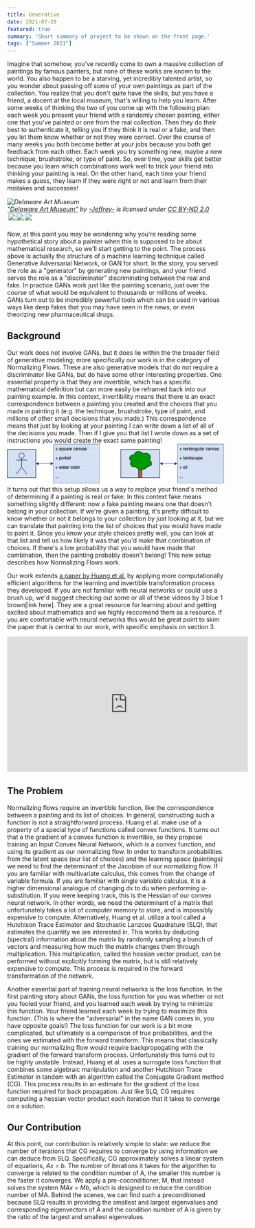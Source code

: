 ```yaml
---
title: Generative
date: 2021-07-28
featured: true
summary: 'Short summary of project to be shown on the front page.'
tags: ["Summer 2021"]
---
```



Imagine that somehow, you've recently come to own a massive collection of paintings by famous painters, but none of these works are known to the world. You also happen to be a starving, yet incredibly talented artist, so you wonder about passing off some of your own paintings as part of the collection. You realize that you don't quite have the skills, but you have a friend, a docent at the local museum, that's willing to help you learn. After some weeks of thinking the two of you come up with the following plan: each week you present your friend with a randomly chosen painting, either one that you've painted or one from the real collection. Then they do their best to authenticate it, telling you if they think it is real or a fake, and then you let them know whether or not they were correct. Over the course of many weeks you both become better at your jobs because you both get feedback from each other. Each week you try something new, maybe a new technique, brushstroke, or type of paint. So, over time, your skills get better because you learn which combinations work well to trick your friend into thinking your painting is real. On the other hand, each time your friend makes a guess, they learn if they were right or not and learn from their mistakes and successes! 
<p style="font-size: 0.9rem;font-style: italic;"><img style="display: block;" src="https://live.staticflickr.com/7184/6972527877_a36f6004b8_b.jpg" alt="Delaware Art Museum"><a href="https://www.flickr.com/photos/37848681@N05/6972527877">"Delaware Art Museum"</a><span> by <a href="https://www.flickr.com/photos/37848681@N05">-Jeffrey-</a></span> is licensed under <a href="https://creativecommons.org/licenses/by-nd/2.0/?ref=ccsearch&atype=html" style="margin-right: 5px;">CC BY-ND 2.0</a><a href="https://creativecommons.org/licenses/by-nd/2.0/?ref=ccsearch&atype=html" target="_blank" rel="noopener noreferrer" style="display: inline-block;white-space: none;margin-top: 2px;margin-left: 3px;height: 22px !important;"><img style="height: inherit;margin-right: 3px;display: inline-block;" src="https://search.creativecommons.org/static/img/cc_icon.svg?image_id=0519370b-5525-4215-8237-f933db790ce2" /><img style="height: inherit;margin-right: 3px;display: inline-block;" src="https://search.creativecommons.org/static/img/cc-by_icon.svg" /><img style="height: inherit;margin-right: 3px;display: inline-block;" src="https://search.creativecommons.org/static/img/cc-nd_icon.svg" /></a></p>

Now, at this point you may be wondering why you're reading some hypothetical story about a painter when this is supposed to be about mathematical research, so we'll start getting to the point. The process above is actually the structure of a machine learning technique called Generative Adversarial Network, or GAN for short. In the story, you served the role as a "generator" by generating new paintings, and your friend serves the role as a "discriminator" discriminating between the real and fake. In practice GANs work just like the painting scenario, just over the course of what would be equivalent to thousands or millions of weeks. GANs turn out to be incredibly powerful tools which can be used in various ways like deep fakes that you may have seen in the news, or even theorizing new pharmaceutical drugs. 

<h2>Background</h2>

Our work does not involve GANs, but it does lie within the the broader field of generative modeling; more specifically our work is in the category of Normalizing Flows. These are also generative models that do not require a discriminator like GANs, but do have some other interesting properties. One essential property is that they are invertible, which has a specific mathematical definition but can more easily be reframed back into our painting example. In this context, invertibility means that there is an exact correspondence between a painting you created and the choices that you made in painting it (e.g. the technique, brushstroke, type of paint, and millions of other small decisions that you made.) This correspondence means that just by looking at your painting I can write down a list of all of the decisions you made. Then if I give you that list I wrote down as a set of instructions you would create the exact same painting! 
![mainImage](img/painting_to_list.png "Paintings and List of Instructions ")
It turns out that this setup allows us a way to replace your friend's method of determining if a painting is real or fake. In this context fake means something slightly different: now a fake painting means one that doesn't belong in your collection. If we're given a painting, it's pretty difficult to know whether or not it belongs to your collection by just looking at it, but we can translate that painting into the list of choices that you would have made to paint it. Since you know your style choices pretty well, you can look at that list and tell us how likely it was that you'd make that combination of choices. If there's a low probability that you would have made that combination, then the painting probably doesn't belong! This new setup describes how Normalizing Flows work. 

Our work extends [a paper by Huang et al.](https://arxiv.org/abs/2012.05942) by applying more computationally efficient algorithms for the learning and invertible transformation process they developed. If you are not familiar with neural networks or could use a brush up, we'd suggest checking out some or all of these videos by 3 blue 1 brown[link here]. They are a great resource for learning about and getting excited about mathematics and we highly reccomend them as a resource. If you are comfortable with neural networks this would be great point to skim the paper that is central to our work, with specific emphasis on section 3. 
<iframe width="560" height="315" src="https://www.youtube.com/embed/videoseries?list=PLZHQObOWTQDNU6R1_67000Dx_ZCJB-3pi" title="YouTube video player" frameborder="0" allow="accelerometer; autoplay; clipboard-write; encrypted-media; gyroscope; picture-in-picture" allowfullscreen></iframe>

<h2>The Problem</h2>

Normalizing flows require an invertible function, like the correspondence between a painting and its list of choices. In general, constructing such a function is not a straightforward process. Huang et al. make use of a property of a special type of functions called convex functions. It turns out that a the gradient of a convex function is invertible, so they propose training an Input Convex Neural Network, which is a convex function, and using its gradient as our normalizing flow. In order to transform probabilities from the latent space (our list of choices) and the learning space (paintings) we need to find the determinant of the Jacobian of our normalizing flow. If you are familiar with multivariate calculus, this comes from the change of variable formula. If you are familiar with single variable calculus, it is a higher dimensional analogue of changing dx to du when performing u-substitution. If you were keeping track, this is the Hessian of our convex neural network. In other words, we need the determinant of a matrix that unfortunately takes a lot of computer memory to store, and is impossibly expensive to compute. Alternatively, Huang et al. utilize a tool called a Hutchison Trace Estimator and Stochastic Lanzcos Quadrature (SLQ), that estimates the quantity we are interested in. This works by deducing (spectral) information about the matrix by randomly sampling a bunch of vectors and measuring how much the matrix changes them through multiplication. This multiplication, called the hessian vector product, can be performed without explicitly forming the matrix, but is still relatively expensive to compute. This process is required in the forward transformation of the network. 

Another essential part of training neural networks is the loss function. In the first painting story about GANs, the loss function for you was whether or not you fooled your friend, and you learned each week by trying to minimize this function. Your friend learned each week by trying to maximize this function. (This is where the "adversarial" in the name GAN comes in, you have opposite goals!) The loss function for our work is a bit more complicated, but ultimately is a comparison of true probabilities, and the ones we estimated with the forward transform. This means that classically training our normalizing flow would require backpropogating with the gradient of the forward transform process. Unfortunately this turns out to be highly unstable. Instead, Huang et al. uses a surrogate loss function that combines some algebraic manipulation and another Hutchison Trace Estimator in tandem with an algorithm called the Conjugate Gradient method (CG). This process results in an estimate for the gradient of the loss function required for back propagation. Just like SLQ, CG requires computing a hessian vector product each iteration that it takes to converge on a solution.

<h2>Our Contribution</h2>

At this point, our contribution is relatively simple to state: we reduce the number of iterations that CG requires to converge by using information we can deduce from SLQ. Specifically, CG approximately solves a linear system of equations, *Ax = b*. The number of iterations it takes for the algorithm to converge is related to the condition number of A, the smaller this number is the faster it converges. We apply a pre-coconditioner, M, that instead solves the system *MAx = Mb*, which is designed to reduce the condition number of MA. Behind the scenes, we can find such a preconditioned because SLQ results in providing the smallest and largest eigenvalues and corresponding eigenvectors of A and the condition number of A is given by the ratio of the largest and smallest eigenvalues. 
